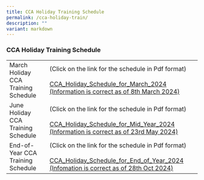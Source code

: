 ```yaml
---
title: CCA Holiday Training Schedule
permalink: /cca-holiday-train/
description: ""
variant: markdown
---
```

### CCA Holiday Training Schedule

|  |  |
|---|---|
| March Holiday CCA Training Schedule | (Click on the link for the schedule in Pdf format)<br><br>[CCA_Holiday_Schedule_for_March_2024 (Information is correct as of 8th March 2024)](/files/CCA_Holiday_Schedule_for_March_2024.pdf)| 
| June Holiday CCA Training Schedule | (Click on the link for the schedule in Pdf format)<br><br>[CCA_Holiday_Schedule_for_Mid_Year_2024 (Information is correct as of 23rd May 2024)](/files/CCA_Holiday_Schedule_for_Mid_Year_2024__Information_is_correct_as_of_23rd_May_2024_.pdf)
| End-of-Year CCA Training Schedule | (Click on the link for the schedule in Pdf format)<br><br>[CCA_Holiday_Schedule_for_End_of_Year_2024 (Infomation is correct as of 28th Oct 2024)](/files/BMSS_CCA_Holiday_Schedule_for_End_of_Year_2024__as_of_28_Oct_2024_.pdf)
